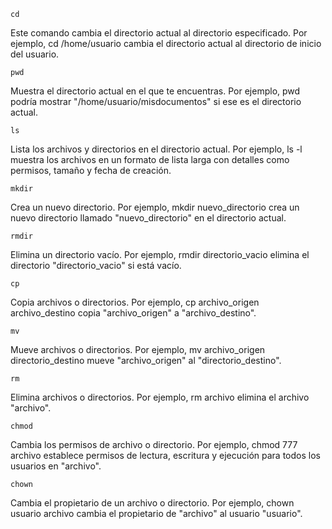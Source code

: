 
```
cd
```
Este comando cambia el directorio actual al directorio especificado. Por ejemplo, cd /home/usuario cambia el directorio actual al directorio de inicio del usuario.

```
pwd 
```
Muestra el directorio actual en el que te encuentras. Por ejemplo, pwd podría mostrar "/home/usuario/misdocumentos" si ese es el directorio actual.

```
ls
````
Lista los archivos y directorios en el directorio actual. Por ejemplo, ls -l muestra los archivos en un formato de lista larga con detalles como permisos, tamaño y fecha de creación.

```
mkdir
````
Crea un nuevo directorio. Por ejemplo, mkdir nuevo_directorio crea un nuevo directorio llamado "nuevo_directorio" en el directorio actual.

```
rmdir
````
Elimina un directorio vacío. Por ejemplo, rmdir directorio_vacio elimina el directorio "directorio_vacio" si está vacío.

````
cp
````
Copia archivos o directorios. Por ejemplo, cp archivo_origen archivo_destino copia "archivo_origen" a "archivo_destino".

```
mv
````
Mueve archivos o directorios. Por ejemplo, mv archivo_origen directorio_destino mueve "archivo_origen" al "directorio_destino".

```
rm
```
Elimina archivos o directorios. Por ejemplo, rm archivo elimina el archivo "archivo".

```
chmod
````
Cambia los permisos de archivo o directorio. Por ejemplo, chmod 777 archivo establece permisos de lectura, escritura y ejecución para todos los usuarios en "archivo".

```
chown 
````
Cambia el propietario de un archivo o directorio. Por ejemplo, chown usuario archivo cambia el propietario de "archivo" al usuario "usuario".
